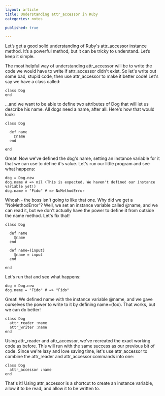 ```yaml
---
layout: article
title: Understanding attr_accessor in Ruby
categories: notes

published: true

---
```


Let’s get a good solid understanding of Ruby's attr_accessor instance method. It’s a powerful method, but it can be tricky to understand. Let’s keep it simple.

The most helpful way of understanding attr_accessor will be to write the code we would have to write if attr_accessor didn't exist. So let's write out some bad, stupid code, then use attr_accessor to make it better code! Let's say we have a class called:

    class Dog
    end

...and we want to be able to define two attributes of Dog that will let us describe his name. All dogs need a name, after all. Here's how that would look:

    class Dog

      def name
        @name
      end

    end

Great! Now we've defined the dog's name, setting an instance variable for it that we can use to define it's value. Let's run our little program and see what happens:

    dog = Dog.new
    dog.name # => nil (This is expected. We haven't defined our instance variable yet!)
    dog.name = "Fido" # => NoMethodError

Whoah - the boss isn't going to like that one. Why did we get a "NoMethodError"? Well, we set an instance variable called @name, and we can read it, but we don't actually have the power to define it from outside the name method. Let's fix that!

    class Dog

      def name
        @name
      end

      def name=(input)
        @name = input
      end

    end

Let's run that and see what happens:

    dog = Dog.new
    dog.name = "Fido" # => "Fido"

Great! We defined name with the instance variable @name, and we gave ourselves the power to write to it by defining name=(foo). That works, but we can do better!

    class Dog
      attr_reader :name
      attr_writer :name
    end

Using attr_reader and attr_accessor, we've recreated the exact working code as before. This will run with the same success as our previous bit of code. Since we're lazy and love saving time, let's use attr_accessor to combine the attr_reader and attr_accessor commands into one:

    class Dog
      attr_accessor :name
    end

That's it! Using attr_accessor is a shortcut to create an instance variable, allow it to be read, and allow it to be written to.